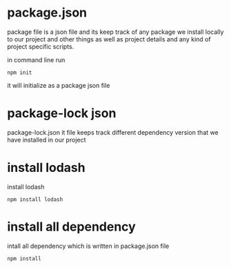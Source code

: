 # package.json
package file is a json file and its keep track of any 
package we install locally to our project and other things as well 
as project details and any kind of project specific scripts.

in command line run
```
npm init 
``` 
it will initialize as a package json file


# package-lock json
package-lock.json
it file keeps track different dependency version that we have installed in our project

# install lodash 
install lodash
```
npm install lodash
```

# install all dependency 
intall all dependency which is written in package.json file
```
npm install
```